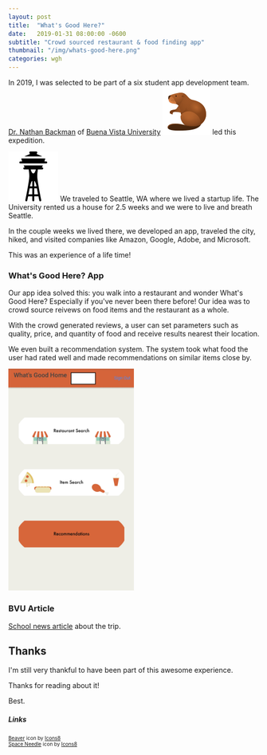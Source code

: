 ```yaml
---
layout: post
title:  "What's Good Here?"
date:   2019-01-31 08:00:00 -0600
subtitle: "Crowd sourced restaurant & food finding app"
thumbnail: "/img/whats-good-here.png"
categories: wgh 
---
```

<link rel="stylesheet" href="/css/styles.css">

In 2019, I was selected to be part of a six student app development team. [Dr. Nathan Backman](https://www.bvu.edu/academics/faculty/nathan-backman) of [Buena Vista University](https://www.bvu.edu/) <img src="/img/beaver.png" alt="beaver logo" class="inline-icon"/> led this expedition. 

<img src="/img/space-needle.png" alt="space needle seattle" class="inline-icon"/> We traveled to Seattle, WA where we lived a startup life. The University rented us a house for 2.5 weeks and we were to live and breath Seattle.

In the couple weeks we lived there, we developed an app, traveled the city, hiked, and visited companies like Amazon, Google, Adobe, and Microsoft.

This was an experience of a life time!

### What's Good Here? App
Our app idea solved this: you walk into a restaurant and wonder What's Good Here? Especially if you've never been there before! Our idea was to crowd source reivews on food items and the restaurant as a whole. 

With the crowd generated reviews, a user can set parameters such as quality, price, and quantity of food and receive results nearest their location.

We even built a recommendation system. The system took what food the user had rated well and made recommendations on similar items close by.

<img src="/img/whats-good-here.png" alt="app sc" style="width: 50%; height: 50%;"/>

### BVU Article
[School news article](https://www.bvu.edu/news/startup-seattle-lands-bvu-students-google-microsoft-amazon-and-more) about the trip.

## Thanks
I'm still very thankful to have been part of this awesome experience. 

Thanks for reading about it!

Best.


##### Links
<div style="font-size: 10px;">
<a target="_blank" href="https://icons8.com/icon/73aABFv7KJOX/beaver">Beaver</a> icon by <a target="_blank" href="https://icons8.com">Icons8</a>
<br/>
<a target="_blank" href="https://icons8.com/icon/L1P8RSuAFQ59/space-needle">Space Needle</a> icon by <a target="_blank" href="https://icons8.com">Icons8</a>
</div>
